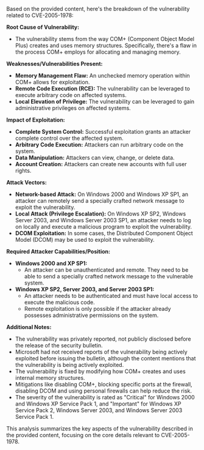 Based on the provided content, here's the breakdown of the vulnerability related to CVE-2005-1978:

**Root Cause of Vulnerability:**

*   The vulnerability stems from the way COM+ (Component Object Model Plus) creates and uses memory structures. Specifically, there's a flaw in the process COM+ employs for allocating and managing memory.

**Weaknesses/Vulnerabilities Present:**

*   **Memory Management Flaw:** An unchecked memory operation within COM+ allows for exploitation.
*   **Remote Code Execution (RCE):** The vulnerability can be leveraged to execute arbitrary code on affected systems.
*  **Local Elevation of Privilege:** The vulnerability can be leveraged to gain administrative privileges on affected systems.

**Impact of Exploitation:**

*   **Complete System Control:** Successful exploitation grants an attacker complete control over the affected system.
*   **Arbitrary Code Execution:** Attackers can run arbitrary code on the system.
*   **Data Manipulation:** Attackers can view, change, or delete data.
*   **Account Creation:** Attackers can create new accounts with full user rights.

**Attack Vectors:**

*   **Network-based Attack:** On Windows 2000 and Windows XP SP1, an attacker can remotely send a specially crafted network message to exploit the vulnerability.
*   **Local Attack (Privilege Escalation):** On Windows XP SP2, Windows Server 2003, and Windows Server 2003 SP1, an attacker needs to log on locally and execute a malicious program to exploit the vulnerability.
*   **DCOM Exploitation:** In some cases, the Distributed Component Object Model (DCOM) may be used to exploit the vulnerability.

**Required Attacker Capabilities/Position:**

*   **Windows 2000 and XP SP1:**
    *   An attacker can be unauthenticated and remote. They need to be able to send a specially crafted network message to the vulnerable system.
*   **Windows XP SP2, Server 2003, and Server 2003 SP1:**
    *   An attacker needs to be authenticated and must have local access to execute the malicious code.
    *   Remote exploitation is only possible if the attacker already possesses administrative permissions on the system.

**Additional Notes:**

*   The vulnerability was privately reported, not publicly disclosed before the release of the security bulletin.
*   Microsoft had not received reports of the vulnerability being actively exploited before issuing the bulletin, although the content mentions that the vulnerability is being actively exploited.
*   The vulnerability is fixed by modifying how COM+ creates and uses internal memory structures.
*   Mitigations like disabling COM+, blocking specific ports at the firewall, disabling DCOM and using personal firewalls can help reduce the risk.
*   The severity of the vulnerability is rated as "Critical" for Windows 2000 and Windows XP Service Pack 1, and "Important" for Windows XP Service Pack 2, Windows Server 2003, and Windows Server 2003 Service Pack 1.

This analysis summarizes the key aspects of the vulnerability described in the provided content, focusing on the core details relevant to CVE-2005-1978.